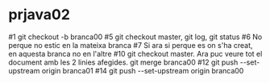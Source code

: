 # prjava02
#1 git checkout -b branca00
#5 git checkout master, git log, git status
#6 No perque no estic en la mateixa branca
#7 Si ara si perque es on s'ha creat, en aquesta branca no en l'altre
#10 git checkout master. Ara puc veure tot el document amb les 2 linies afegides. git merge branca00
#12 git push --set-upstream origin branca01
#14 git push --set-upstream origin branca00
